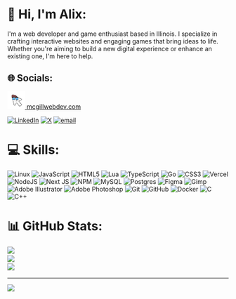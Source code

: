 # 🐙 Hi, I'm Alix:
I'm a web developer and game enthusiast based in Illinois. I specialize in crafting interactive websites and engaging games that bring ideas to life. Whether you're aiming to build a new digital experience or enhance an existing one, I'm here to help.


## 🌐 Socials:
<p>
  <a href="https://mcgillwebdev.com">
    <img src="assets/pointerIcon.png" alt="Website Icon" width="40" height="40">
    mcgillwebdev.com
  </a>
</p>

[![LinkedIn](https://img.shields.io/badge/LinkedIn-%230077B5.svg?logo=linkedin&logoColor=white)](https://linkedin.com/in/alix-mcgill-a17a452a5) 
[![X](https://img.shields.io/badge/X-black.svg?logo=X&logoColor=white)](https://x.com/_AlixMcgill_) 
[![email](https://img.shields.io/badge/Email-D14836?logo=gmail&logoColor=white)](mailto:mcgillwebdev@gmail.com) 

# 💻 Skills:
![Linux](https://img.shields.io/badge/linux-%23000000.svg?style=for-the-badge&logo=linux&logoColor=white)
![JavaScript](https://img.shields.io/badge/javascript-%23323330.svg?style=for-the-badge&logo=javascript&logoColor=%23F7DF1E) 
![HTML5](https://img.shields.io/badge/html5-%23E34F26.svg?style=for-the-badge&logo=html5&logoColor=white) 
![Lua](https://img.shields.io/badge/lua-%232C2D72.svg?style=for-the-badge&logo=lua&logoColor=white) 
![TypeScript](https://img.shields.io/badge/typescript-%23007ACC.svg?style=for-the-badge&logo=typescript&logoColor=white) 
![Go](https://img.shields.io/badge/go-%2300ADD8.svg?style=for-the-badge&logo=go&logoColor=white) 
![CSS3](https://img.shields.io/badge/css3-%231572B6.svg?style=for-the-badge&logo=css3&logoColor=white) 
![Vercel](https://img.shields.io/badge/vercel-%23000000.svg?style=for-the-badge&logo=vercel&logoColor=white) 
![NodeJS](https://img.shields.io/badge/node.js-6DA55F?style=for-the-badge&logo=node.js&logoColor=white) 
![Next JS](https://img.shields.io/badge/Next-black?style=for-the-badge&logo=next.js&logoColor=white) 
![NPM](https://img.shields.io/badge/NPM-%23CB3837.svg?style=for-the-badge&logo=npm&logoColor=white) 
![MySQL](https://img.shields.io/badge/mysql-4479A1.svg?style=for-the-badge&logo=mysql&logoColor=white) 
![Postgres](https://img.shields.io/badge/postgres-%23316192.svg?style=for-the-badge&logo=postgresql&logoColor=white) 
![Figma](https://img.shields.io/badge/figma-%23F24E1E.svg?style=for-the-badge&logo=figma&logoColor=white) 
![Gimp](https://img.shields.io/badge/Gimp-657D8B?style=for-the-badge&logo=gimp&logoColor=FFFFFF) 
![Adobe Illustrator](https://img.shields.io/badge/adobe%20illustrator-%23FF9A00.svg?style=for-the-badge&logo=adobe%20illustrator&logoColor=white) 
![Adobe Photoshop](https://img.shields.io/badge/adobe%20photoshop-%2331A8FF.svg?style=for-the-badge&logo=adobe%20photoshop&logoColor=white) 
![Git](https://img.shields.io/badge/git-%23F05033.svg?style=for-the-badge&logo=git&logoColor=white) 
![GitHub](https://img.shields.io/badge/github-%23121011.svg?style=for-the-badge&logo=github&logoColor=white) 
![Docker](https://img.shields.io/badge/docker-%230db7ed.svg?style=for-the-badge&logo=docker&logoColor=white) 
![C](https://img.shields.io/badge/c-%2300599C.svg?style=for-the-badge&logo=c&logoColor=white) 
![C++](https://img.shields.io/badge/c++-%2300599C.svg?style=for-the-badge&logo=c%2B%2B&logoColor=white)
# 📊 GitHub Stats:
![](https://github-readme-stats.vercel.app/api?username=AlixMcGill&theme=dark&hide_border=false&include_all_commits=true&count_private=true)<br/>
![](https://nirzak-streak-stats.vercel.app/?user=AlixMcGill&theme=dark&hide_border=false)<br/>
![](https://github-readme-stats.vercel.app/api/top-langs/?username=AlixMcGill&theme=dark&hide_border=false&include_all_commits=true&count_private=true&layout=compact)

---
[![](https://visitcount.itsvg.in/api?id=AlixMcGill&icon=0&color=0)](https://visitcount.itsvg.in)

<!-- Proudly created with GPRM ( https://gprm.itsvg.in ) -->
